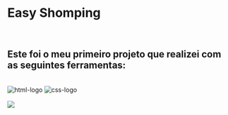 <h1>Easy Shomping </h1>
<br>
<h2>Este foi o meu primeiro projeto que realizei com as seguintes ferramentas: </h2>
<br>
<img src="https://img.shields.io/badge/HTML5-E34F26?style=for-the-badge&logo=html5&logoColor=white" alt="html-logo"/>
<img src="https://img.shields.io/badge/CSS3-1572B6?style=for-the-badge&logo=css3&logoColor=white" alt="css-logo"/>
<br>
<br>
<img src=https://github.com/Cristinadasilva/TERCEIRO.COMMIT-/blob/main/pj3/Captura%20de%20tela%202024-10-15%20191134.png?raw=>
